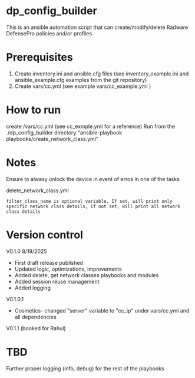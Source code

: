 # dp_config_builder
This is an ansible automation script that can create/modify/delete Radware DefensePro policies and/or profiles

# Prerequisites

1. Create inventory.ini and ansible.cfg files (see inventory_example.ini and ansible_example.cfg examples from the git repository)
2. Create vars/cc.yml (see example vars/cc_example.yml )

# How to run

create /vars/cc.yml (see cc_exmple.yml for a reference)
Run from the ./dp_config_builder directory "ansible-playbook playbooks/create_network_class.yml"

# Notes

Ensure to alwasy unlock the device in event of erros in one of the tasks


delete_network_class.yml

	filter_class_name is optional variable. If set, will print only specific network class details, if not set, will print all network class details



# Version control

V0.1.0 8/19/2025
- First draft release published
- Updated logic, optimizations, improvements
- Added delete, get network classes playbooks and modules
- Added session reuse management
- Added logging

V0.1.0.1
- Cosmetics- changed "server" variable to "cc_ip" under vars/cc.yml and all dependencies

V0.1.1 (booked for Rahul)

# TBD

Further proper logging (info, debug) for the rest of the playbooks